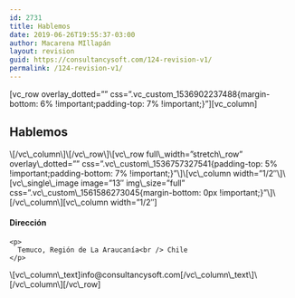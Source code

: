 ```yaml
---
id: 2731
title: Hablemos
date: 2019-06-26T19:55:37-03:00
author: Macarena MIllapán
layout: revision
guid: https://consultancysoft.com/124-revision-v1/
permalink: /124-revision-v1/
---
```

\[vc\_row overlay\_dotted=&#8221;&#8221; css=&#8221;.vc\_custom\_1536902237488{margin-bottom: 6% !important;padding-top: 7% !important;}&#8221;\]\[vc_column\]

<div class="section-title-wrap hanor-stitle-5d75b01308ae5 cpation-center ">
  <h2 class="section-title">
    Hablemos
  </h2>
</div>

<div class="cscra-contact-form">
  <div role="form" class="wpcf7" id="wpcf7-f2724-o4" lang="es-CL" dir="ltr">
    <div class="screen-reader-response">
    </div>
  </div>
</div>\[/vc\_column\]\[/vc\_row\]\[vc\_row full\_width=&#8221;stretch\_row&#8221; overlay\_dotted=&#8221;&#8221; css=&#8221;.vc\_custom\_1536757327541{padding-top: 5% !important;padding-bottom: 7% !important;}&#8221;\]\[vc\_column width=&#8221;1/2&#8243;\]\[vc\_single\_image image=&#8221;13&#8243; img\_size=&#8221;full&#8221; css=&#8221;.vc\_custom\_1561586273045{margin-bottom: 0px !important;}&#8221;\]\[/vc\_column\][vc\_column width=&#8221;1/2&#8243;]

<div class="contact-item cscra-address-5d75b01308d98 ">
  <div class="contact-info">
    <h4 class="contact-title">
      Dirección
    </h4>
    
    <p>
      Temuco, Región de La Araucanía<br /> Chile
    </p>
  </div>
</div>\[vc\_column\_text]info@consultancysoft.com[/vc\_column\_text\]\[/vc\_column\][/vc\_row]